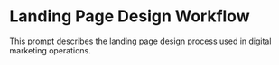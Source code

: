 # Landing Page Design Workflow

This prompt describes the landing page design process used in digital marketing operations.
